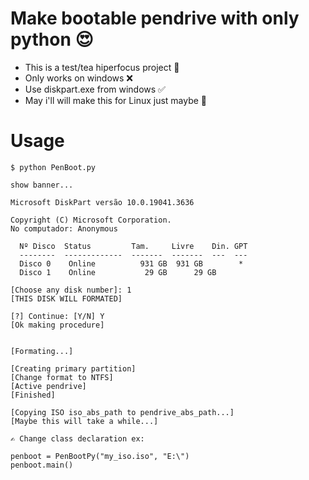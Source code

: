 # Make bootable pendrive with only python 😍

- This is a test/tea hiperfocus project 🧠
- Only works on windows ❌
- Use diskpart.exe from windows ✅
- May i'll will make this for Linux just maybe 🥱

# Usage

```
$ python PenBoot.py

show banner...

Microsoft DiskPart versão 10.0.19041.3636

Copyright (C) Microsoft Corporation.
No computador: Anonymous

  Nº Disco  Status         Tam.     Livre    Din. GPT
  --------  -------------  -------  -------  ---  ---
  Disco 0    Online          931 GB  931 GB        *
  Disco 1    Online           29 GB      29 GB

[Choose any disk number]: 1
[THIS DISK WILL FORMATED]

[?] Continue: [Y/N] Y
[Ok making procedure]


[Formating...]

[Creating primary partition]
[Change format to NTFS]
[Active pendrive]
[Finished]

[Copying ISO iso_abs_path to pendrive_abs_path...]
[Maybe this will take a while...]

✍️ Change class declaration ex:

penboot = PenBootPy("my_iso.iso", "E:\")
penboot.main()
```

